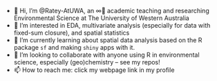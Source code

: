- 👋 Hi, I’m @Ratey-AtUWA, an ∞🌈 academic teaching and researching Environmental Science at The University of Western Australia
- 👀 I’m interested in EDA, multivariate analysis (especially for data with fixed-sum closure), and spatial statistics
- 🌱 I’m currently learning about spatial data analysis based on the R package `sf` and making `shiny` apps with it.
- 💞️ I’m looking to collaborate with anyone using R in environmental science, especially (geo)chemistry – see my repos!
- 📫 How to reach me: click my webpage link in my profile

<!---
Ratey-AtUWA/Ratey-AtUWA is a ✨ special ✨ repository because its `README.md` (this file) appears on your GitHub profile.
You can click the Preview link to take a look at your changes.
--->
